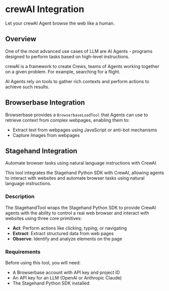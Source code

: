 # crewAI Integration

Let your crewAI Agent browse the web like a human.

## Overview

One of the most advanced use cases of LLM are AI Agents - programs designed to perform tasks based on high-level instructions.

crewAI is a framework to create Crews, teams of Agents working together on a given problem. For example, searching for a flight.

AI Agents rely on tools to gather rich contexts and perform actions to achieve such results.

## Browserbase Integration

Browserbase provides a `BrowserbaseLoadTool` that Agents can use to retrieve context from complex webpages, enabling them to:

- Extract text from webpages using JavaScript or anti-bot mechanisms
- Capture Images from webpages

## Stagehand Integration

Automate browser tasks using natural language instructions with CrewAI

This tool integrates the Stagehand Python SDK with CrewAI, allowing agents to interact with websites and automate browser tasks using natural language instructions.

### Description

The StagehandTool wraps the Stagehand Python SDK to provide CrewAI agents with the ability to control a real web browser and interact with websites using three core primitives:

- **Act**: Perform actions like clicking, typing, or navigating
- **Extract**: Extract structured data from web pages  
- **Observe**: Identify and analyze elements on the page

### Requirements

Before using this tool, you will need:

- A Browserbase account with API key and project ID
- An API key for an LLM (OpenAI or Anthropic Claude)
- The Stagehand Python SDK installed
